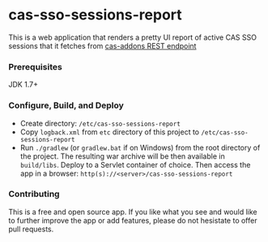 cas-sso-sessions-report
=======================

This is a web application that renders a pretty UI report of active CAS SSO sessions that it fetches from [cas-addons REST endpoint](https://github.com/Unicon/cas-addons/wiki/Active-SSO-Sessions-Report)

### Prerequisites

JDK 1.7+

### Configure, Build, and Deploy

* Create directory: `/etc/cas-sso-sessions-report`
* Copy `logback.xml` from `etc` directory of this project to `/etc/cas-sso-sessions-report`
* Run `./gradlew` (or `gradlew.bat` if on Windows) from the root directory of the project. The resulting war archive will be then available in `build/libs`. Deploy to a Servlet container of choice. Then access the app in a browser: `http(s)://<server>/cas-sso-sessions-report`

### Contributing

This is a free and open source app. If you like what you see and would like to further improve the app or add features, please do not hesistate to offer pull requests.



